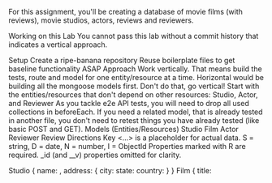 For this assignment, you'll be creating a database of movie films (with reviews), movie studios, actors, reviews and reviewers.

Working on this Lab
You cannot pass this lab without a commit history that indicates a vertical approach.

Setup
Create a ripe-banana repository
Reuse boilerplate files to get baseline functionality ASAP
Approach
Work vertically. That means build the tests, route and model for one entity/resource at a time. Horizontal would be building all the mongoose models first. Don't do that, go vertical!
Start with the entities/resources that don't depend on other resources: Studio, Actor, and Reviewer
As you tackle e2e API tests, you will need to drop all used collections in beforeEach. If you need a related model, that is already tested in another file, you don't need to retest things you have already tested (like basic POST and GET).
Models (Entities/Resources)
Studio
Film
Actor
Reviewer
Review
Directions Key
<...> is a placeholder for actual data.
S = string, D = date, N = number, I = ObjectId
Properties marked with R are required.
_id (and __v) properties omitted for clarity.

Studio
{
  name: <name-of-studio RS>,
  address: {
    city: <city S>
    state: <state S>
    country: <country S>
  }
}
Film
{
  title: <title of film RS>,
  studio: <studio _id RI>,
  released: <4-digit year RN>,
  cast: [{
    role: <name of character S>,
    actor: <actor _id RI>
  }]
}
Actor
{
  name: <name RS>,
  dob: <date-of-birth D>,
  pob: <place-of-birth S>
}
Reviewer
{
  name: <string RS>,
  company: <company or website name RS>
}
Review
{
  rating: <rating number 1-5 RN>,
  reviewer: <review _id RI>
  review: <review-text, max-length 140 chars RS>,
  film: <film-id RI>
}
Routes
Pick the set of routes that fit with your vertical slice.

GET
While the schemas should look like the data definitions above, these are descriptions of the data that should be returned from the various GET methods. You will need to use lean, populate, select and combining data to shape the appropriate response.

GET /studios
[{ _id, name }]
GET /studios/:id
{ _id, name, address, films: [{ _id, title }] }
GET /films
[{
    _id, title, released,
    studio: { _id, name }
}]
GET /films/:id
{
    title,
    released,
    studio: { _id, name },
    cast: [{
        _id,
        role,
        actor: { _id, name }
    }],
    reviews: [{
        id,
        rating,
        review,
        reviewer: { _id, name }
    ]
}
GET /actors
[{ _id, name }]
GET /actors/:id
{
    name,
    dob,
    pob,
    films: [{
      id,
      title,
      released
    }]
}
GET /reviewer
[{
  _id,
  name,
  company
}]
GET /reviewer/:id
{
    _id,
    name,
    company,
    reviews: [{
        _id,
        rating,
        review,
        film: { _id, title }
    }]
}
GET /reviews
limit to 100 highest rated

[{
    _id,
    rating,
    review,
    film: { _id, title }
}]

POST/PUT
Studio, Films, and Actors, Reviewers and Reviews can be added.

Only Reviewers can be updated.

DELETE
Reviews and Reviewers However:

Reviewers cannot be deleted if there are reviews
Testing
E2E API tests for supported routes
Deploy
Deploy to heroku

Rubric:
Models: 5pts
Relationships: 5pts
Routes: 5pts
Project Organization and Testing: 5pts
